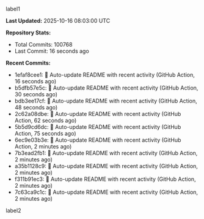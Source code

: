 
label1 
<!-- ACTIVITY_START -->
**Last Updated:** 2025-10-16 08:03:00 UTC

**Repository Stats:**
- Total Commits: 100768
- Last Commit: 16 seconds ago

**Recent Commits:**
- 1efaf8cee1: 🤖 Auto-update README with recent activity (GitHub Action, 16 seconds ago)
- b5dfb57e5c: 🤖 Auto-update README with recent activity (GitHub Action, 30 seconds ago)
- bdb3ee17cf: 🤖 Auto-update README with recent activity (GitHub Action, 48 seconds ago)
- 2c62a08dbe: 🤖 Auto-update README with recent activity (GitHub Action, 62 seconds ago)
- 5b5d9cd6dc: 🤖 Auto-update README with recent activity (GitHub Action, 75 seconds ago)
- 6ec9e03b3e: 🤖 Auto-update README with recent activity (GitHub Action, 2 minutes ago)
- 7b3ead2fb1: 🤖 Auto-update README with recent activity (GitHub Action, 2 minutes ago)
- a35b1128c9: 🤖 Auto-update README with recent activity (GitHub Action, 2 minutes ago)
- f311b91ec3: 🤖 Auto-update README with recent activity (GitHub Action, 2 minutes ago)
- 7c63ca9c1c: 🤖 Auto-update README with recent activity (GitHub Action, 2 minutes ago)
<!-- ACTIVITY_END -->

label2
